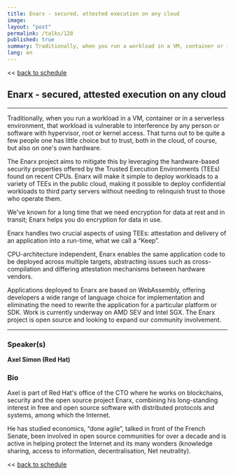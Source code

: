 ```yaml
---
title: Enarx - secured, attested execution on any cloud
image: 
layout: "post"
permalink: /talks/128
published: true
summary: Traditionally, when you run a workload in a VM, container or in a serverless environment, that wo…
lang: en
---
```

<< [back to schedule](/schedule/)

## Enarx - secured, attested execution on any cloud
---


Traditionally, when you run a workload in a VM, container or in a serverless environment, that workload is vulnerable to interference by any person or software with hypervisor, root or kernel access. That turns out to be quite a few people one has little choice but to trust, both in the cloud, of course, but also on one's own hardware.

The Enarx project aims to mitigate this by leveraging the hardware-based security properties offered by the Trusted Execution Environments (TEEs) found on recent CPUs. Enarx will make it simple to deploy workloads to a variety of TEEs in the public cloud, making it possible to deploy confidential workloads to third party servers without needing to relinquish trust to those who operate them.

We've known for a long time that we need encryption for data at rest and in transit; Enarx helps you do encryption for data in use.

Enarx handles two crucial aspects of using TEEs: attestation and delivery of an application into a run-time, what we call a “Keep”.

CPU-architecture independent, Enarx enables the same application code to be deployed across multiple targets, abstracting issues such as cross-compilation and differing attestation mechanisms between hardware vendors.

Applications deployed to Enarx are based on WebAssembly, offering developers a wide range of language choice for implementation and eliminating the need to rewrite the application for a particular platform or SDK. Work is currently underway on AMD SEV and Intel SGX.
The Enarx project is open source and looking to expand our community involvement.

---
### Speaker(s)


**Axel Simon (Red Hat)**

### Bio
Axel is part of Red Hat's office of the CTO where he works on blockchains, security and the open source project Enarx, combining his long-standing interest in free and open source software with distributed protocols and systems, among which the Internet.

He has studied economics, “done agile”, talked in front of the French Senate, been involved in open source communities for over a decade and is active in helping protect the Internet and its many wonders (knowledge sharing, access to information, decentralisation, Net neutrality).

<< [back to schedule](/schedule/)